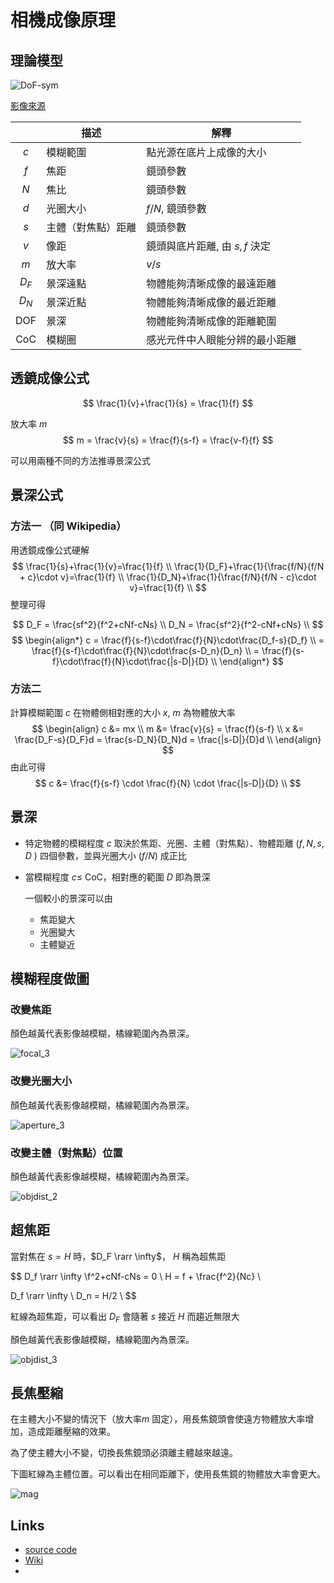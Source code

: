 # 相機成像原理

## 理論模型

![DoF-sym](img/dslr/DoF-sym.svg)

[影像來源](https://commons.wikimedia.org/wiki/File:DoF-sym.svg)

|       | 描述               | 解釋                           |
| :---: | ------------------ | ------------------------------ |
|  $c$  | 模糊範圍             | 點光源在底片上成像的大小 |
|  $f$  | 焦距               | 鏡頭參數                       |
|  $N$  | 焦比               | 鏡頭參數                       |
|  $d$  | 光圈大小           | $f/N$, 鏡頭參數                |
|  $s$  | 主體（對焦點）距離 | 鏡頭參數                       |
|  $v$  | 像距 | 鏡頭與底片距離, 由 $s, f$ 決定            |
|  $m$  | 放大率 | $v/s$                |
| $D_F$ | 景深遠點           | 物體能夠清晰成像的最遠距離        |
| $D_N$ | 景深近點           | 物體能夠清晰成像的最近距離        |
|  DOF  | 景深               | 物體能夠清晰成像的距離範圍         |
|  CoC  | 模糊圈             | 感光元件中人眼能分辨的最小距離 |

## 透鏡成像公式

$$
\frac{1}{v}+\frac{1}{s} = \frac{1}{f}
$$

放大率 $m$
$$
m = \frac{v}{s} = \frac{f}{s-f} = \frac{v-f}{f}
$$




可以用兩種不同的方法推導景深公式

## 景深公式

### 方法一 （同 Wikipedia）

用透鏡成像公式硬解
$$
\frac{1}{s}+\frac{1}{v}=\frac{1}{f} \\
\frac{1}{D_F}+\frac{1}{\frac{f/N}{f/N + c}\cdot v}=\frac{1}{f} \\
\frac{1}{D_N}+\frac{1}{\frac{f/N}{f/N - c}\cdot v}=\frac{1}{f} \\
$$
整理可得

$$
D_F = \frac{sf^2}{f^2+cNf-cNs} \\
D_N = \frac{sf^2}{f^2-cNf+cNs} \\
$$
$$
\begin{align*}
c = \frac{f}{s-f}\cdot\frac{f}{N}\cdot\frac{D_f-s}{D_f} \\
  = \frac{f}{s-f}\cdot\frac{f}{N}\cdot\frac{s-D_n}{D_n} \\
  = \frac{f}{s-f}\cdot\frac{f}{N}\cdot\frac{|s-D|}{D} \\
\end{align*}
$$
### 方法二

計算模糊範圍 $c$ 在物體側相對應的大小 $x$, $m$ 為物體放大率
$$
\begin{align}
c &= mx \\
m &= \frac{v}{s} = \frac{f}{s-f} \\
x &= \frac{D_F-s}{D_F}d = \frac{s-D_N}{D_N}d = \frac{|s-D|}{D}d \\
\end{align}
$$
由此可得
$$
c &= \frac{f}{s-f} \cdot \frac{f}{N} \cdot \frac{|s-D|}{D} \\
$$

## 景深

- 特定物體的模糊程度 $c$ 取決於焦距、光圈、主體（對焦點）、物體距離 ($f,  N, s, D$ ) 四個參數，並與光圈大小 ($f/N$) 成正比

  

- 當模糊程度 $c \le$ CoC，相對應的範圍 $D$ 即為景深 

  一個較小的景深可以由

  - 焦距變大
  - 光圈變大
  - 主體變近

## 模糊程度做圖

### 改變焦距

顏色越黃代表影像越模糊，橘線範圍內為景深。

![focal_3](img/dslr/focal_3.png)

### 改變光圈大小

顏色越黃代表影像越模糊，橘線範圍內為景深。

![aperture_3](img/dslr/aperture_3.png)

### 改變主體（對焦點）位置

顏色越黃代表影像越模糊，橘線範圍內為景深。

![objdist_2](img/dslr/objdist_2.png)

## 超焦距

當對焦在 $s = H$ 時，$D_F \rarr \infty$， $H$ 稱為超焦距

$$
D_f \rarr \infty \\f^2+cNf-cNs = 0 \\
H = f + \frac{f^2}{Nc}  \\

D_f \rarr \infty \\
D_n = H/2 \\
$$

紅線為超焦距，可以看出 $D_F$ 會隨著 $s$ 接近 $H$ 而趨近無限大

顏色越黃代表影像越模糊，橘線範圍內為景深。

![objdist_3](img/dslr/objdist_3.png)

## 長焦壓縮

在主體大小不變的情況下（放大率$m$ 固定），用長焦鏡頭會使遠方物體放大率增加，造成距離壓縮的效果。

為了使主體大小不變，切換長焦鏡頭必須離主體越來越遠。

下圖紅線為主體位置。可以看出在相同距離下，使用長焦鏡的物體放大率會更大。

![mag](img/dslr/mag.png)

## Links

- [source code](src/dslr.py)
- [Wiki](https://zh.wikipedia.org/zh-tw/景深)
- 

